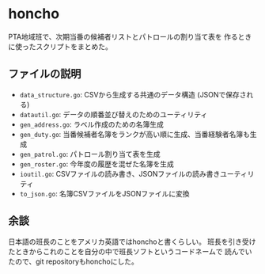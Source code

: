 # honcho

PTA地域班で、次期当番の候補者リストとパトロールの割り当て表を
作るときに使ったスクリプトをまとめた。

## ファイルの説明

- `data_structure.go`: CSVから生成する共通のデータ構造 (JSONで保存される)
- `datautil.go`: データの順番並び替えのためのユーティリティ
- `gen_address.go`: ラベル作成のための名簿生成
- `gen_duty.go`: 当番候補者名簿をランクが高い順に生成、当番経験者名簿も生成
- `gen_patrol.go`: パトロール割り当て表を生成
- `gen_roster.go`: 今年度の履歴を混ぜた名簿を生成
- `ioutil.go`: CSVファイルの読み書き、JSONファイルの読み書きユーティリティ
- `to_json.go`: 名簿CSVファイルをJSONファイルに変換

## 余談

日本語の班長のことをアメリカ英語ではhonchoと書くらしい。
班長を引き受けたときからこれのことを自分の中で班長ソフトというコードネームで
読んでいたので、git repositoryもhonchoにした。

